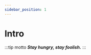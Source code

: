 ```yaml
---
sidebar_position: 1
---
```


# Intro

:::tip motto
***Stay hungry, stay foolish.***
:::

<!-- ![cover](../../static/img/天空之城-孤独的号.jpg) -->
